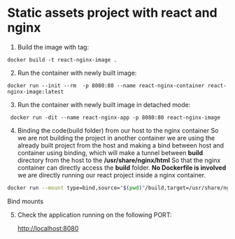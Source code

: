 # Static assets project with react and nginx

1. Build the image with tag:

```
docker build -t react-nginx-image .
```

2. Run the container with newly built image:

```
docker run --init --rm  -p 8080:80 --name react-nginx-container react-nginx-image:latest
```

3. Run the container with newly built image in detached mode:

```
 docker run -dit --name react-nginx-app -p 8080:80 react-nginx-image
```

4. Binding the code(build folder) from our host to the nginx container
   So we are not building the project in another container we are using the already built project from the host and making a bind between host and container using binding, which will make a tunnel between **build** directory from the host to the **/usr/share/nginx/html** So that the nginx container can directly access the **build** folder.
   **No Dockerfile is involved** we are directly running our react project inside a nginx container.

```bash
docker run --mount type=bind,source="$(pwd)"/build,target=/usr/share/nginx/html -p 8080:80 nginx
```

Bind mounts

5. Check the application running on the following PORT:

   [http://localhost:8080](http://localhost:8080)
